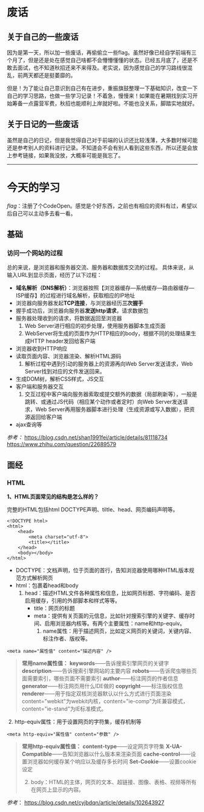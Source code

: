 # 废话

## 关于自己的一些废话

因为是第一天，所以加一些废话，再偷偷立一些flag。虽然好像已经自学前端有三个月了，但是还是处在感觉自己啥都不会懵懵懂懂的状态。已经五月底了，还是不敢去面试，也不知道秋招还来不来得及。老实说，因为感觉自己的学习路线很混乱，前两天都还是挺萎靡的。

但是！为了能让自己意识到自己有在进步，重振旗鼓整理一下基础知识，改变一下自己的学习思路，也做一些学习记录！不着急，慢慢来！如果能在暑期找到实习开始筹备一点露营军费，秋招也能顺利上岸就好啦。不能也没关系，脚踏实地就好。

## 关于日记的一些废话

虽然是自己的日记，但是我觉得自己对于前端的认识还比较浅薄，大多数时候可能还是参考别人的资料进行记录。不知道会不会有别人看到这些东西，所以还是会放上参考链接，如果我没放，大概率可能是我忘了。





----

# 今天的学习

*flag*：注册了个CodeOpen。感觉是个好东西，之前也有相应的资料有过，希望以后自己可以主动多去看一看。

## 基础

### 访问一个网站的过程

总的来说，是浏览器和服务器交流、服务器和数据库交流的过程。
具体来说，从输入URL到显示页面，经历了以下过程：

- **域名解析（DNS解析）**：浏览器按照【浏览器缓存—系统缓存—路由器缓存—ISP缓存】的过程进行域名解析，获取相应的IP地址
- 浏览器向服务器发起**TCP连接**，与浏览器经历**三次握手**
- 握手成功后，浏览器向服务器**发送http请求**，请求数据包
- 服务器处理收到的请求，将数据返回至浏览器
  1. Web Server进行相应的初步处理，使用服务器脚本生成页面
  2. WebServer将生成的页面作为HTTP相应的body，根据不同的处理结果生成HTTP header发回给客户端
- 浏览器收到HTTP响应
- 读取页面内容、浏览器渲染、解析HTML源码
  1. 解析过程中遇到引动的服务器上的资源再向Web Server发送请求，Web Server找到对应的文件发送回来。
- 生成DOM树，解析CSS样式，JS交互
- 客户端和服务器交互
  1. 交互过程中客户端向服务器索取或提交额外的数据（局部刷新等），一般是跳转、或通过JS代码（相应某个动作或者定时）向Web Server发送请求，Web Server再用服务器脚本进行处理（生成资源或写入数据），把资源返回给客户端
- ajax查询等

*参考：*
https://blog.csdn.net/shan1991fei/article/details/81118734
https://www.zhihu.com/question/22689579




## 面经

### HTML

**1、HTML页面常见的结构是怎么样的？**

完整的HTML包括html DOCTYPE声明、tiltle、head、网页编码声明等。

```
<!DOCTYPE html>
<html>
    <head>
        <meta charset="utf-8">
        <title></title>
    </head>
    <body></body>
</html>
```

- DOCTYPE：文档声明，位于页面的首行，告知浏览器使用哪种HTML版本规范方式解析网页
- html：包裹着head和body
  1. head：描述HTML文件各种属性和信息，比如网页标题、字符编码、是否启用缓存，引用的外部脚本和样式等等。
     * title：网页的标题
     * meta：提供有关页面的元信息，比如针对搜索引擎的关键字、缓存时间、启用浏览器内核等。有两个主要属性：name和http-equiv。
       1. name属性：用于描述网页，比如定义网页的关键词，关键内容、标注作者、版权等。

```
<meta name="属性值" content="描述内容" />
```

>**常用name属性值：**
>**keywords**——告诉搜索引擎网页的关键字
>**description**——告诉搜索引擎网站的主要内容
>**robots**——告诉爬虫哪些页面需要索引，哪些页面不需要索引
>**author**——标注网页的作者信息
>**generator**——标注网页用什么IDE做的
>**copyright**——标注版权信息
>**renderer**——用于指定双核浏览器默认以什么方式进行页面渲染content="webkit"为webkit内核，content="ie-comp"为IE兼容模式，content="ie-stand"为IE标准模式。	

​						2. http-equiv属性：用于设置网页的字符集，缓存机制等

```
<meta http-equiv="属性值" content="参数" />
```

>**常用http-equiv属性值：**
>**content-type**——设定网页字符集
>**X-UA-Compatible**——告知浏览器以什么版本来渲染页面
>**cache-control**——设置浏览器如何缓存某个响应以及缓存多长时间
>**Set-Cookie**——设置cookie设定
>
>  2. body：HTML的主体，网页的文本、超链接、图像、表格、视频等所有在网页上显示的内容。

*参考*：
https://blog.csdn.net/cyjbdqn/article/details/102643927
